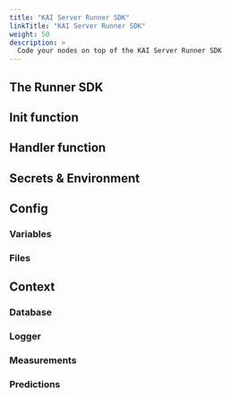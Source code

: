 ```yaml
---
title: "KAI Server Runner SDK"
linkTitle: "KAI Server Runner SDK"
weight: 50
description: >
  Code your nodes on top of the KAI Server Runner SDK
---
```



## The Runner SDK


## Init function

## Handler function

## Secrets & Environment

## Config

### Variables

### Files

## Context

### Database

### Logger

### Measurements

### Predictions
